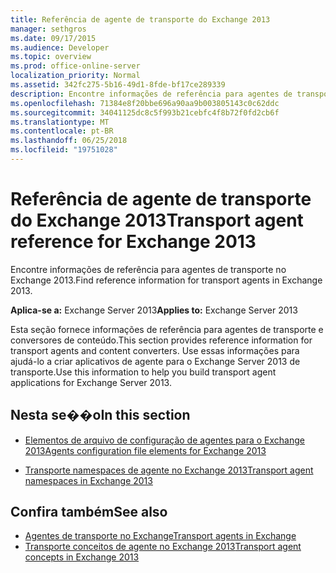 ```yaml
---
title: Referência de agente de transporte do Exchange 2013
manager: sethgros
ms.date: 09/17/2015
ms.audience: Developer
ms.topic: overview
ms.prod: office-online-server
localization_priority: Normal
ms.assetid: 342fc275-5b16-49d1-8fde-bf17ce289339
description: Encontre informações de referência para agentes de transporte no Exchange 2013.
ms.openlocfilehash: 71384e8f20bbe696a90aa9b003805143c0c62ddc
ms.sourcegitcommit: 34041125dc8c5f993b21cebfc4f8b72f0fd2cb6f
ms.translationtype: MT
ms.contentlocale: pt-BR
ms.lasthandoff: 06/25/2018
ms.locfileid: "19751028"
---
```

# <a name="transport-agent-reference-for-exchange-2013"></a><span data-ttu-id="c1257-103">Referência de agente de transporte do Exchange 2013</span><span class="sxs-lookup"><span data-stu-id="c1257-103">Transport agent reference for Exchange 2013</span></span>

<span data-ttu-id="c1257-104">Encontre informações de referência para agentes de transporte no Exchange 2013.</span><span class="sxs-lookup"><span data-stu-id="c1257-104">Find reference information for transport agents in Exchange 2013.</span></span>
  
<span data-ttu-id="c1257-105">**Aplica-se a:** Exchange Server 2013</span><span class="sxs-lookup"><span data-stu-id="c1257-105">**Applies to:** Exchange Server 2013</span></span> 
  
<span data-ttu-id="c1257-106">Esta seção fornece informações de referência para agentes de transporte e conversores de conteúdo.</span><span class="sxs-lookup"><span data-stu-id="c1257-106">This section provides reference information for transport agents and content converters.</span></span> <span data-ttu-id="c1257-107">Use essas informações para ajudá-lo a criar aplicativos de agente para o Exchange Server 2013 de transporte.</span><span class="sxs-lookup"><span data-stu-id="c1257-107">Use this information to help you build transport agent applications for Exchange Server 2013.</span></span>
  
## <a name="in-this-section"></a><span data-ttu-id="c1257-108">Nesta se��o</span><span class="sxs-lookup"><span data-stu-id="c1257-108">In this section</span></span>

- [<span data-ttu-id="c1257-109">Elementos de arquivo de configuração de agentes para o Exchange 2013</span><span class="sxs-lookup"><span data-stu-id="c1257-109">Agents configuration file elements for Exchange 2013</span></span>](agents-configuration-file-elements-for-exchange-2013.md)
    
- [<span data-ttu-id="c1257-110">Transporte namespaces de agente no Exchange 2013</span><span class="sxs-lookup"><span data-stu-id="c1257-110">Transport agent namespaces in Exchange 2013</span></span>](transport-agent-namespaces-in-exchange-2013.md)
    
## <a name="see-also"></a><span data-ttu-id="c1257-111">Confira também</span><span class="sxs-lookup"><span data-stu-id="c1257-111">See also</span></span>

- [<span data-ttu-id="c1257-112">Agentes de transporte no Exchange</span><span class="sxs-lookup"><span data-stu-id="c1257-112">Transport agents in Exchange</span></span>](transport-agents-in-exchange-2013.md)
- [<span data-ttu-id="c1257-113">Transporte conceitos de agente no Exchange 2013</span><span class="sxs-lookup"><span data-stu-id="c1257-113">Transport agent concepts in Exchange 2013</span></span>](transport-agent-concepts-in-exchange-2013.md)


